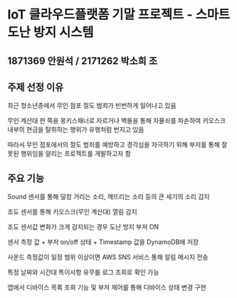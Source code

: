 # IoT 클라우드플랫폼 기말 프로젝트 - 스마트 도난 방지 시스템

## 1871369 안원석 / 2171262 박소희 조

## 주제 선정 이유

최근 청소년층에서 무인 점포 절도 범죄가 빈번하게 일어나고 있음

무인 계산대 한 쪽을 몽키스패너로 자르거나 벽돌을 통해 자물쇠를 파손하여 키오스크 내부의 현금을 탈취하는 행위가 유행처럼 번지고 있음

따라서 무인 점포에서의 절도 범죄를 예방하고 경각심을 자극하기 위해 부저를 통해 잘못된 행위임을 알리는 프로젝트를 개발하고자 함 

## 주요 기능
Sound 센서를 통해 덜컹 거리는 소리, 깨뜨리는 소리 등의 큰 세기의 소리 감지

조도 센서를 통해 키오스크(무인 계산대) 열림 감지

조도 센서값 변화가 크게 감지되는 경우 도난 방지 부저 ON

센서 측정 값 + 부저 on/off 상태 + Timestamp 값을 DynamoDB에 저장

사운드 측정값이 일정 범위 이상이면 AWS SNS 서비스 통해 알림 메시지 전송

특정 날짜와 시간대 특이사항 유무를 로그 조회로 확인 가능

앱에서 디바이스 목록 조회 기능 및 부저 제어를 통해 디바이스 상태 변경 구현
